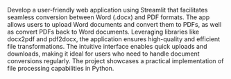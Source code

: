 Develop a user-friendly web application using Streamlit that facilitates seamless conversion between Word (.docx) and PDF formats. The app allows users to upload Word documents and convert them to PDFs, as well as convert PDFs back to Word documents. Leveraging libraries like docx2pdf and pdf2docx, the application ensures high-quality and efficient file transformations. The intuitive interface enables quick uploads and downloads, making it ideal for users who need to handle document conversions regularly. The project showcases a practical implementation of file processing capabilities in Python.
